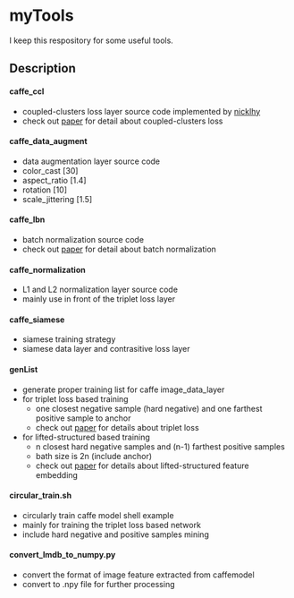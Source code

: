 # myTools
I keep this respository for some useful tools.
## Description
#### caffe_ccl
- coupled-clusters loss layer source code implemented by [nicklhy](https://github.com/nicklhy/caffe-dev)
- check out [paper](http://www.cv-foundation.org/openaccess/content_cvpr_2016/papers/Liu_Deep_Relative_Distance_CVPR_2016_paper.pdf) for detail about coupled-clusters loss

#### caffe_data_augment
- data augmentation layer source code
- color_cast      [30]
- aspect_ratio    [1.4]
- rotation        [10]
- scale_jittering [1.5]

#### caffe_lbn
- batch normalization source code
- check out [paper](http://arxiv.org/pdf/1502.03167.pdf) for detail about batch normalization

#### caffe_normalization
- L1 and L2 normalization layer source code
- mainly use in front of the triplet loss layer

#### caffe_siamese
- siamese training strategy
- siamese data layer and contrasitive loss layer

#### genList
- generate proper training list for caffe image_data_layer
- for triplet loss based training  
  - one closest negative sample (hard negative) and one farthest positive sample to anchor
  - check out [paper](https://arxiv.org/pdf/1503.03832.pdf) for details about triplet loss
- for lifted-structured based training 
  - n closest hard negative samples and (n-1) farthest positive samples
  - bath size is 2n (include anchor)
  - check out [paper](https://arxiv.org/pdf/1511.06452.pdf) for details about lifted-structured feature embedding

#### circular_train.sh
- circularly train caffe model shell example
- mainly for training the triplet loss based network
- include hard negative and positive samples mining

#### convert_lmdb_to_numpy.py
- convert the format of image feature extracted from caffemodel
- convert to .npy file for further processing 
